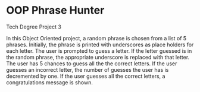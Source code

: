 # OOP Phrase Hunter
 Tech Degree Project 3

In this Object Oriented project, a random phrase is chosen from a list of 5 phrases. Initially, the phrase is printed with underscores as place holders for each letter. The user is prompted to guess a letter. If the letter guessed is in the random phrase, the appropriate underscore is replaced with that letter. The user has 5 chances to guess all the the correct letters. If the user guesses an incorrect letter, the number of guesses the user has is decremented by one. If the user guesses all the correct letters, a congratulations message is shown.
